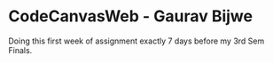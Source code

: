 # CodeCanvasWeb - Gaurav Bijwe

Doing this first week of assignment exactly 7 days before my 3rd Sem Finals. 
